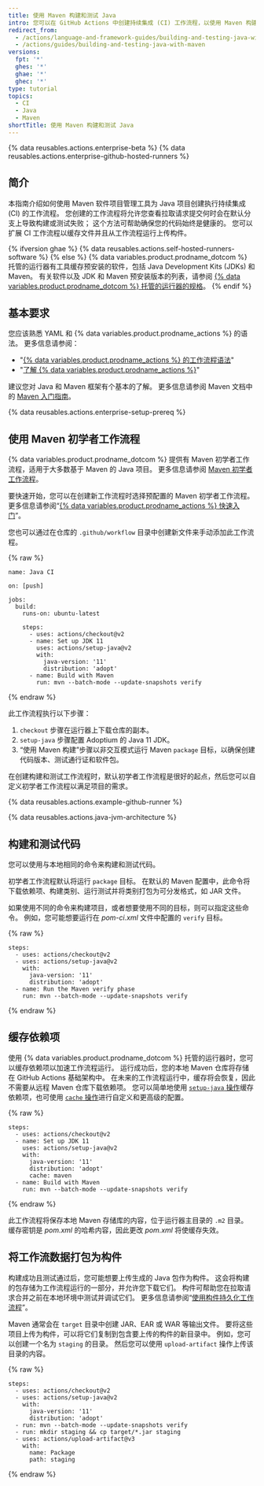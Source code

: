 ```yaml
---
title: 使用 Maven 构建和测试 Java
intro: 您可以在 GitHub Actions 中创建持续集成 (CI) 工作流程，以使用 Maven 构建和测试 Java 项目。
redirect_from:
  - /actions/language-and-framework-guides/building-and-testing-java-with-maven
  - /actions/guides/building-and-testing-java-with-maven
versions:
  fpt: '*'
  ghes: '*'
  ghae: '*'
  ghec: '*'
type: tutorial
topics:
  - CI
  - Java
  - Maven
shortTitle: 使用 Maven 构建和测试 Java
---
```


{% data reusables.actions.enterprise-beta %}
{% data reusables.actions.enterprise-github-hosted-runners %}

## 简介

本指南介绍如何使用 Maven 软件项目管理工具为 Java 项目创建执行持续集成 (CI) 的工作流程。 您创建的工作流程将允许您查看拉取请求提交何时会在默认分支上导致构建或测试失败； 这个方法可帮助确保您的代码始终是健康的。 您可以扩展 CI 工作流程以缓存文件并且从工作流程运行上传构件。

{% ifversion ghae %}
{% data reusables.actions.self-hosted-runners-software %}
{% else %}
{% data variables.product.prodname_dotcom %} 托管的运行器有工具缓存预安装的软件，包括 Java Development Kits (JDKs) 和 Maven。 有关软件以及 JDK 和 Maven 预安装版本的列表，请参阅 [{% data variables.product.prodname_dotcom %} 托管的运行器的规格](/actions/reference/specifications-for-github-hosted-runners/#supported-software)。
{% endif %}

## 基本要求

您应该熟悉 YAML 和 {% data variables.product.prodname_actions %} 的语法。 更多信息请参阅：
- "[{% data variables.product.prodname_actions %} 的工作流程语法](/actions/automating-your-workflow-with-github-actions/workflow-syntax-for-github-actions)"
- "[了解 {% data variables.product.prodname_actions %}](/actions/learn-github-actions)"

建议您对 Java 和 Maven 框架有个基本的了解。 更多信息请参阅 Maven 文档中的 [Maven 入门指南](http://maven.apache.org/guides/getting-started/index.html)。

{% data reusables.actions.enterprise-setup-prereq %}

## 使用 Maven 初学者工作流程

{% data variables.product.prodname_dotcom %} 提供有 Maven 初学者工作流程，适用于大多数基于 Maven 的 Java 项目。 更多信息请参阅 [Maven 初学者工作流程](https://github.com/actions/starter-workflows/blob/main/ci/maven.yml)。

要快速开始，您可以在创建新工作流程时选择预配置的 Maven 初学者工作流程。 更多信息请参阅“[{% data variables.product.prodname_actions %} 快速入门](/actions/quickstart)”。

您也可以通过在仓库的 `.github/workflow` 目录中创建新文件来手动添加此工作流程。

{% raw %}
```yaml{:copy}
name: Java CI

on: [push]

jobs:
  build:
    runs-on: ubuntu-latest

    steps:
      - uses: actions/checkout@v2
      - name: Set up JDK 11
        uses: actions/setup-java@v2
        with:
          java-version: '11'
          distribution: 'adopt'
      - name: Build with Maven
        run: mvn --batch-mode --update-snapshots verify
```
{% endraw %}

此工作流程执行以下步骤：

1. `checkout` 步骤在运行器上下载仓库的副本。
2. `setup-java` 步骤配置 Adoptium 的 Java 11 JDK。
3. “使用 Maven 构建”步骤以非交互模式运行 Maven `package` 目标，以确保创建代码版本、测试通行证和软件包。

在创建构建和测试工作流程时，默认初学者工作流程是很好的起点，然后您可以自定义初学者工作流程以满足项目的需求。

{% data reusables.actions.example-github-runner %}

{% data reusables.actions.java-jvm-architecture %}

## 构建和测试代码

您可以使用与本地相同的命令来构建和测试代码。

初学者工作流程默认将运行 `package` 目标。 在默认的 Maven 配置中，此命令将下载依赖项、构建类别、运行测试并将类别打包为可分发格式，如 JAR 文件。

如果使用不同的命令来构建项目，或者想要使用不同的目标，则可以指定这些命令。 例如，您可能想要运行在 _pom-ci.xml_ 文件中配置的 `verify` 目标。

{% raw %}
```yaml{:copy}
steps:
  - uses: actions/checkout@v2
  - uses: actions/setup-java@v2
    with:
      java-version: '11'
      distribution: 'adopt'
  - name: Run the Maven verify phase
    run: mvn --batch-mode --update-snapshots verify
```
{% endraw %}

## 缓存依赖项

使用 {% data variables.product.prodname_dotcom %} 托管的运行器时，您可以缓存依赖项以加速工作流程运行。 运行成功后，您的本地 Maven 仓库将存储在 GitHub Actions 基础架构中。 在未来的工作流程运行中，缓存将会恢复，因此不需要从远程 Maven 仓库下载依赖项。 您可以简单地使用 [`setup-java` 操作](https://github.com/marketplace/actions/setup-java-jdk)缓存依赖项，也可使用 [`cache` 操作](https://github.com/actions/cache)进行自定义和更高级的配置。

{% raw %}
```yaml{:copy}
steps:
  - uses: actions/checkout@v2
  - name: Set up JDK 11
    uses: actions/setup-java@v2
    with:
      java-version: '11'
      distribution: 'adopt'
      cache: maven
  - name: Build with Maven
    run: mvn --batch-mode --update-snapshots verify
```
{% endraw %}

此工作流程将保存本地 Maven 存储库的内容，位于运行器主目录的 `.m2` 目录。 缓存密钥是 _pom.xml_ 的哈希内容，因此更改 _pom.xml_ 将使缓存失效。

## 将工作流数据打包为构件

构建成功且测试通过后，您可能想要上传生成的 Java 包作为构件。 这会将构建的包存储为工作流程运行的一部分，并允许您下载它们。 构件可帮助您在拉取请求合并之前在本地环境中测试并调试它们。 更多信息请参阅“[使用构件持久化工作流程](/actions/automating-your-workflow-with-github-actions/persisting-workflow-data-using-artifacts)”。

Maven 通常会在 `target` 目录中创建 JAR、EAR 或 WAR 等输出文件。 要将这些项目上传为构件，可以将它们复制到包含要上传的构件的新目录中。 例如，您可以创建一个名为 `staging` 的目录。 然后您可以使用 `upload-artifact` 操作上传该目录的内容。

{% raw %}
```yaml{:copy}
steps:
  - uses: actions/checkout@v2
  - uses: actions/setup-java@v2
    with:
      java-version: '11'
      distribution: 'adopt'
  - run: mvn --batch-mode --update-snapshots verify
  - run: mkdir staging && cp target/*.jar staging
  - uses: actions/upload-artifact@v3
    with:
      name: Package
      path: staging
```
{% endraw %}
